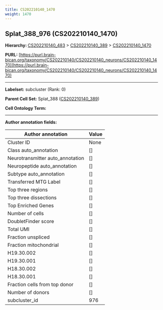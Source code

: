 ```yaml
---
title: CS202210140_1470
weight: 1470
---
```

## Splat_388_976 (CS202210140_1470)
<b>Hierarchy: </b>
[CS202210140_483](../CS202210140_483) >
[CS202210140_389](../CS202210140_389) >
[CS202210140_1470](../CS202210140_1470)

**PURL:** [https://purl.brain-bican.org/taxonomy/CS202210140/CS202210140_neurons/CS202210140_1470](https://purl.brain-bican.org/taxonomy/CS202210140/CS202210140_neurons/CS202210140_1470)

---


**Labelset:** subcluster (Rank: 0)

**Parent Cell Set:** Splat_388 ([CS202210140_389](../CS202210140_389))



**Cell Ontology Term:** 

[MARKER GENES.]: #


---

[TRANSFERRED ANNOTATIONS.]: #


[AUTHOR ANNOTATION FIELDS.]: #


**Author annotation fields:**

| Author annotation | Value |
|-------------------|-------|
|Cluster ID|None|
|Class auto_annotation|[]|
|Neurotransmitter auto_annotation|[]|
|Neuropeptide auto_annotation|[]|
|Subtype auto_annotation|[]|
|Transferred MTG Label|[]|
|Top three regions|[]|
|Top three dissections|[]|
|Top Enriched Genes|[]|
|Number of cells|[]|
|DoubletFinder score|[]|
|Total UMI|[]|
|Fraction unspliced|[]|
|Fraction mitochondrial|[]|
|H19.30.002|[]|
|H19.30.001|[]|
|H18.30.002|[]|
|H18.30.001|[]|
|Fraction cells from top donor|[]|
|Number of donors|[]|
|subcluster_id|976|
